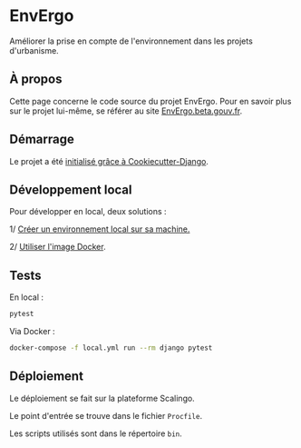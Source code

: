 # EnvErgo

Améliorer la prise en compte de l'environnement dans les projets d'urbanisme.


## À propos

Cette page concerne le code source du projet EnvErgo. Pour en savoir plus sur le
projet lui-même, se référer au site [EnvErgo.beta.gouv.fr](https://envergo.beta.gouv.fr).


## Démarrage

Le projet a été [initialisé grâce à Cookiecutter-Django](https://cookiecutter-django.readthedocs.io/en/latest/).


## Développement local

Pour développer en local, deux solutions :

1/ [Créer un environnement local sur sa machine.](https://cookiecutter-django.readthedocs.io/en/latest/developing-locally.html)

2/ [Utiliser l'image Docker](https://cookiecutter-django.readthedocs.io/en/latest/developing-locally-docker.html).


## Tests

En local :

```bash
pytest
```

Via Docker :

```bash
docker-compose -f local.yml run --rm django pytest
```


## Déploiement

Le déploiement se fait sur la plateforme Scalingo.

Le point d'entrée se trouve dans le fichier `Procfile`.

Les scripts utilisés sont dans le répertoire `bin`.
